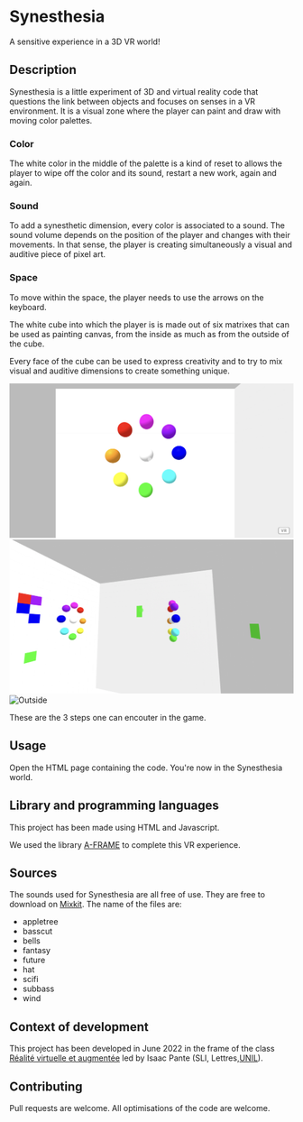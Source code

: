 # Synesthesia
 A sensitive experience in a 3D VR world!

## Description
Synesthesia is a little experiment of 3D and virtual reality code that questions the link between objects and focuses on senses in a VR environment. It is a visual zone where the player can paint and draw with moving color palettes.

### Color
The white color in the middle of the palette is a kind of reset to allows the player to wipe off the color and its sound, restart a new work, again and again.

### Sound
To add a synesthetic dimension, every color is associated to a sound. The sound volume depends on the position of the player and changes with their movements. In that sense, the player is creating simultaneously a visual and auditive piece of pixel art. 

### Space
To move within the space, the player needs to use the arrows on the keyboard.

The white cube into which the player is is made out of six matrixes that can be used as painting canvas, from the inside as much as from the outside of the cube. 

Every face of the cube can be used to express creativity and to try to mix visual and auditive dimensions to create something unique.

![Basic setting](img/basic-setting.png)
![In Process](img/inprocess.png)
![Outside](img/outside.png)

These are the 3 steps one can encouter in the game.

## Usage
Open the HTML page containing the code. You're now in the Synesthesia world.

## Library and programming languages
This project has been made using HTML and Javascript.

We used the library [A-FRAME](https://aframe.io/) to complete this VR experience.

## Sources
The sounds used for Synesthesia are all free of use. They are free to download on [Mixkit](https://mixkit.co/). The name of the files are: 
- appletree
- basscut
- bells
- fantasy
- future
- hat
- scifi
- subbass
- wind

## Context of development
This project has been developed in June 2022 in the frame of the class [Réalité virtuelle et augmentée](https://applicationspub.unil.ch/interpub/noauth/php/Ud/ficheCours.php?v_enstyid=88169&v_langue=fr) led by Isaac Pante (SLI, Lettres,[UNIL](https://www.unil.ch/central/en/home.html)).

## Contributing
Pull requests are welcome. All optimisations of the code are welcome.
